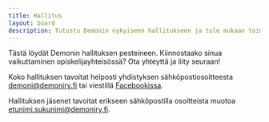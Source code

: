 ```yaml
---
title: Hallitus
layout: board
description: Tutustu Demonin nykyiseen hallitukseen ja tule mukaan toimintaan!
---
```


Tästä löydät Demonin hallituksen pesteineen. Kiinnostaako sinua vaikuttaminen opiskelijayhteisössä? Ota yhteyttä ja liity seuraan!

Koko hallituksen tavoitat helposti yhdistyksen sähköpostiosoitteesta <demoni@demoniry.fi> tai viestillä [Facebookissa](https://www.facebook.com/opiskelijayhdistysdemoni/).

Hallituksen jäsenet tavoitat erikseen sähköpostilla osoitteista muotoa etunimi.sukunimi@demoniry.fi.
